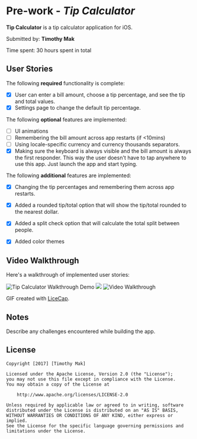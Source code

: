 # Pre-work - *Tip Calculator*

**Tip Calculator** is a tip calculator application for iOS.

Submitted by: **Timothy Mak**

Time spent: 30 hours spent in total

## User Stories

The following **required** functionality is complete:

* [X] User can enter a bill amount, choose a tip percentage, and see the tip and total values.
* [X] Settings page to change the default tip percentage.

The following **optional** features are implemented:
* [ ] UI animations
* [ ] Remembering the bill amount across app restarts (if <10mins)
* [ ] Using locale-specific currency and currency thousands separators.
* [X] Making sure the keyboard is always visible and the bill amount is always the first responder. This way the user doesn't have to tap anywhere to use this app. Just launch the app and start typing.

The following **additional** features are implemented:
* [X] Changing the tip percentages and remembering them across app restarts.
* [X] Added a rounded tip/total option that will show the tip/total rounded to the nearest dollar.
* [X] Added a split check option that will calculate the total split between people.
* [X] Added color themes


## Video Walkthrough 

Here's a walkthrough of implemented user stories:

<img src='http://imgur.com/a/8XeBW' title='Tip Calculator Walkthrough Demo' width='' alt='Tip Calculator Walkthrough Demo' />
<img src='http://imgur.com/oLUh9Ly' />
<img src='http://i.imgur.com/link/to/your/gif/file.gif' title='Video Walkthrough' width='' alt='Video Walkthrough' />

GIF created with [LiceCap](http://www.cockos.com/licecap/).

## Notes

Describe any challenges encountered while building the app.

## License

    Copyright [2017] [Timothy Mak]

    Licensed under the Apache License, Version 2.0 (the "License");
    you may not use this file except in compliance with the License.
    You may obtain a copy of the License at

        http://www.apache.org/licenses/LICENSE-2.0

    Unless required by applicable law or agreed to in writing, software
    distributed under the License is distributed on an "AS IS" BASIS,
    WITHOUT WARRANTIES OR CONDITIONS OF ANY KIND, either express or implied.
    See the License for the specific language governing permissions and
    limitations under the License.
